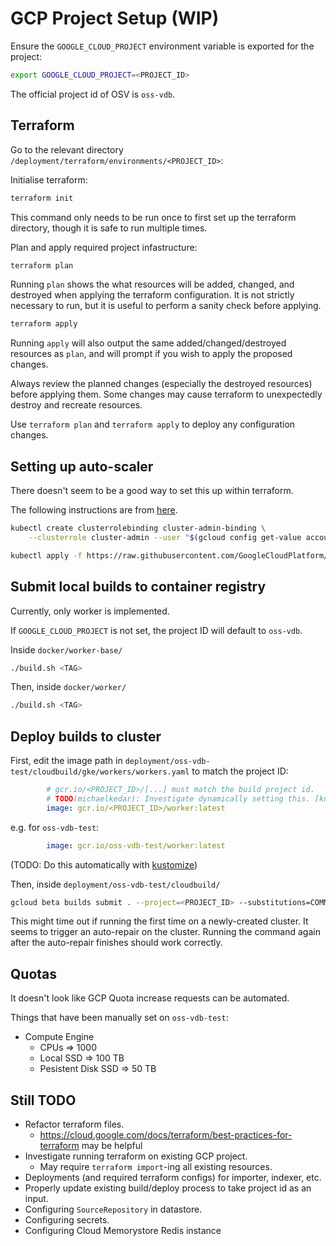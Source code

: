 # GCP Project Setup (WIP)

Ensure the `GOOGLE_CLOUD_PROJECT` environment variable is exported for the project:
```bash
export GOOGLE_CLOUD_PROJECT=<PROJECT_ID>
```
The official project id of OSV is `oss-vdb`.

## Terraform

Go to the relevant directory `/deployment/terraform/environments/<PROJECT_ID>`:

Initialise terraform:
```bash
terraform init
```
This command only needs to be run once to first set up the terraform directory,
though it is safe to run multiple times.

Plan and apply required project infastructure:
```bash
terraform plan
```
Running `plan` shows the what resources will be added, changed, and destroyed
when applying the terraform configuration. It is not strictly necessary to run,
but it is useful to perform a sanity check before applying.

```bash
terraform apply
```
Running `apply` will also output the same added/changed/destroyed resources as
`plan`, and will prompt if you wish to apply the proposed changes.

Always review the planned changes (especially the destroyed resources) before
applying them. Some changes may cause terraform to unexpectedly destroy and
recreate resources.

Use `terraform plan` and `terraform apply` to deploy any configuration changes.


## Setting up auto-scaler

There doesn't seem to be a good way to set this up within terraform.

The following instructions are from [here](https://cloud.google.com/kubernetes-engine/docs/tutorials/external-metrics-autoscaling#step1).

```bash
kubectl create clusterrolebinding cluster-admin-binding \
    --clusterrole cluster-admin --user "$(gcloud config get-value account)"
```

```bash
kubectl apply -f https://raw.githubusercontent.com/GoogleCloudPlatform/k8s-stackdriver/master/custom-metrics-stackdriver-adapter/deploy/production/adapter_new_resource_model.yaml
```

## Submit local builds to container registry

Currently, only worker is implemented.

If `GOOGLE_CLOUD_PROJECT` is not set, the project ID will default to `oss-vdb`.

Inside `docker/worker-base/`
```bash
./build.sh <TAG>
```

Then, inside `docker/worker/`
```bash
./build.sh <TAG>
```

## Deploy builds to cluster

First, edit the image path in `deployment/oss-vdb-test/cloudbuild/gke/workers/workers.yaml` to match the project ID:

```yaml
        # gcr.io/<PROJECT_ID>/[...] must match the build project id.
        # TODO(michaelkedar): Investigate dynamically setting this. [kustomize]
        image: gcr.io/<PROJECT_ID>/worker:latest
```

e.g. for `oss-vdb-test`:
```yaml
        image: gcr.io/oss-vdb-test/worker:latest
```

(TODO: Do this automatically with [kustomize](https://kubernetes.io/docs/tasks/manage-kubernetes-objects/kustomization/))

Then, inside `deployment/oss-vdb-test/cloudbuild/`

```bash
gcloud beta builds submit . --project=<PROJECT_ID> --substitutions=COMMIT_SHA=<TAG>
```

This might time out if running the first time on a newly-created cluster.
It seems to trigger an auto-repair on the cluster. Running the command again
after the auto-repair finishes should work correctly.

## Quotas

It doesn't look like GCP Quota increase requests can be automated.

Things that have been manually set on `oss-vdb-test`:
- Compute Engine
  - CPUs => 1000
  - Local SSD => 100 TB
  - Pesistent Disk SSD => 50 TB

## Still TODO
- Refactor terraform files.
  - https://cloud.google.com/docs/terraform/best-practices-for-terraform may be helpful
- Investigate running terraform on existing GCP project.
  - May require `terraform import`-ing all existing resources.
- Deployments (and required terraform configs) for importer, indexer, etc.
- Properly update existing build/deploy process to take project id as an input.
- Configuring `SourceRepository` in datastore.
- Configuring secrets.
- Configuring Cloud Memorystore Redis instance
